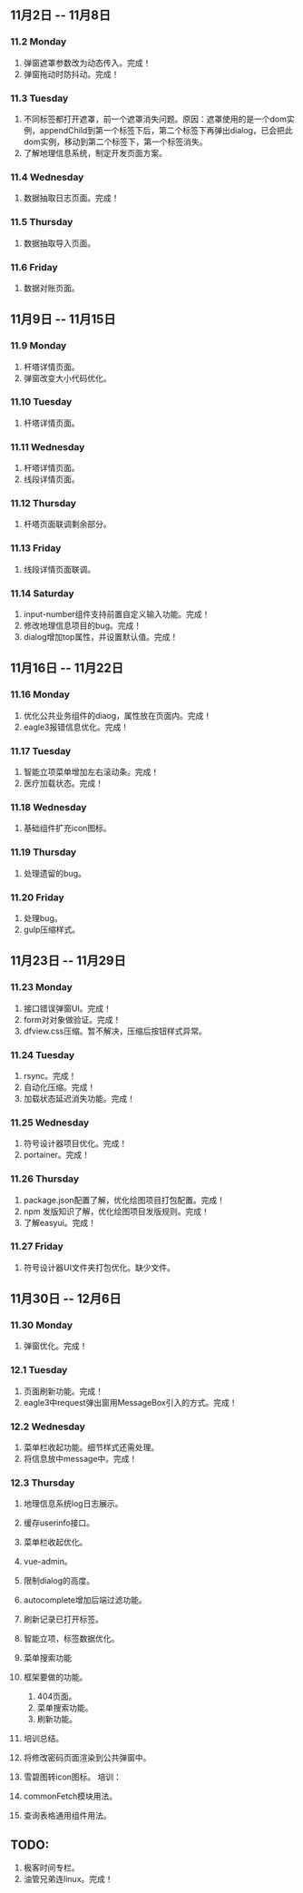 ## 11月2日 -- 11月8日

### 11.2 Monday
1. 弹窗遮罩参数改为动态传入。完成！
2. 弹窗拖动时防抖动。完成！

### 11.3 Tuesday
1. 不同标签都打开遮罩，前一个遮罩消失问题。原因：遮罩使用的是一个dom实例，appendChild到第一个标签下后，第二个标签下再弹出dialog，已会把此dom实例，移动到第二个标签下，第一个标签消失。
2. 了解地理信息系统，制定开发页面方案。

### 11.4 Wednesday
1. 数据抽取日志页面。完成！

### 11.5 Thursday
1. 数据抽取导入页面。

### 11.6 Friday
1. 数据对账页面。

## 11月9日 -- 11月15日

### 11.9 Monday
1. 杆塔详情页面。
2. 弹窗改变大小代码优化。

### 11.10 Tuesday
1. 杆塔详情页面。

### 11.11 Wednesday
1. 杆塔详情页面。
2. 线段详情页面。

### 11.12 Thursday
1. 杆塔页面联调剩余部分。

### 11.13 Friday
1. 线段详情页面联调。

### 11.14 Saturday
1. input-number组件支持前置自定义输入功能。完成！
2. 修改地理信息项目的bug。完成！
3. dialog增加top属性，并设置默认值。完成！

## 11月16日 -- 11月22日

### 11.16 Monday
1. 优化公共业务组件的diaog，属性放在页面内。完成！
2. eagle3报错信息优化。完成！

### 11.17 Tuesday
1. 智能立项菜单增加左右滚动条。完成！
2. 医疗加载状态。完成！

### 11.18 Wednesday
1. 基础组件扩充icon图标。

### 11.19 Thursday
1. 处理遗留的bug。

### 11.20 Friday
1. 处理bug。
2. gulp压缩样式。

## 11月23日 -- 11月29日

### 11.23 Monday
1. 接口错误弹窗UI。完成！
2. form对对象做验证。完成！
3. dfview.css压缩。暂不解决，压缩后按钮样式异常。

### 11.24 Tuesday
1. rsync。完成！
2. 自动化压缩。完成！
3. 加载状态延迟消失功能。完成！

### 11.25 Wednesday
1. 符号设计器项目优化。完成！
2. portainer。完成！

### 11.26 Thursday
1. package.json配置了解，优化绘图项目打包配置。完成！
2. npm 发版知识了解，优化绘图项目发版规则。完成！
3. 了解easyui。完成！

### 11.27 Friday
1. 符号设计器UI文件夹打包优化。缺少文件。

## 11月30日 -- 12月6日

### 11.30 Monday
1. 弹窗优化。完成！

### 12.1 Tuesday
1. 页面刷新功能。完成！
2. eagle3中request弹出窗用MessageBox引入的方式。完成！

### 12.2 Wednesday
1. 菜单栏收起功能。细节样式还需处理。
2. 将信息放中message中。完成！

### 12.3 Thursday
1. 地理信息系统log日志展示。
2. 缓存userinfo接口。
3. 菜单栏收起优化。

1. vue-admin。
1. 限制dialog的高度。
1. autocomplete增加后端过滤功能。
1. 刷新记录已打开标签。
1. 智能立项，标签数据优化。
1. 菜单搜索功能
1. 框架要做的功能。
   1. 404页面。
   2. 菜单搜索功能。
   3. 刷新功能。
1. 培训总结。
1. 将修改密码页面渲染到公共弹窗中。
1. 雪碧图转icon图标。
培训：
1. commonFetch模块用法。
2. 查询表格通用组件用法。

## TODO:
1. 极客时间专栏。
2. 油管兄弟连linux。完成！
